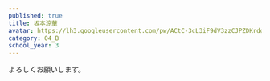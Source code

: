 ```yaml
---
published: true
title: 坂本涼華
avatar: https://lh3.googleusercontent.com/pw/ACtC-3cL3iF9dV3zzCJPZDKrdgqljcfcsDgfNBWIRfSxt8gfzjHYEsUKtHUoYFKP54wtBC8jn0MEy4UDFVawXzrifmvNwcBvKSnqJaFRs2dLn_BHzl0wSOx-iE7_q9zL-u4FhsBBqS4PmaOwTRvAJMv7-1np=d
category: 04_B
school_year: 3
---
```

よろしくお願いします。
